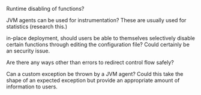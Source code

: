 Runtime disabling of functions?

JVM agents can be used for instrumentation? These are usually used for statistics (research this.)

in-place deployment, should users be able to themselves selectively disable certain functions through editing the configuration file? Could certainly be an security issue.

Are there any ways other than errors to redirect control flow safely?

Can a custom exception be thrown by a JVM agent? Could this take the shape of an expected exception but provide an appropriate amount of information to users.



